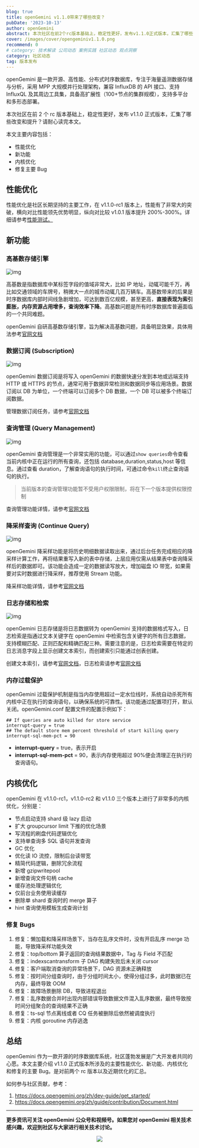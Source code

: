 ```yaml
---
blog: true
title: openGemini v1.1.0带来了哪些改变？
pubDate: '2023-10-13'
author: openGemini
abstract: 本次社区在前2个rc版本基础上，稳定性更好，发布v1.1.0正式版本，汇集了哪些改变和提升？一看便知
cover: /images/cover/opengeminiv1.1.0.png
recommend: 0
# category: 技术解读 公司动态 案例实践 社区动态 观点洞察
category: 社区动态
tag: 版本发布
---
```


openGemini 是一款开源、高性能、分布式时序数据库，专注于海量遥测数据存储与分析，采用 MPP 大规模并行处理架构，兼容 InfluxDB 的 API 接口、支持 InfluxQL 及其周边工具集，具备高扩展性（100+节点的集群规模），支持多平台和多形态部署。

本次社区在前 2 个 rc 版本基础上，稳定性更好，发布 v1.1.0 正式版本，汇集了哪些改变和提升？请耐心读完本文。

本文主要内容包括：

-   性能优化
-   新功能
-   内核优化
-   修复主要 Bug

## 性能优化

性能优化是社区长期坚持的主要工作，在 v1.1.0-rc1 版本上，性能有了非常大的突破，横向对比性能领先优势明显，纵向对比较 v1.0.1 版本提升 200%-300%。详细请参考[性能测试。](https://docs.opengemini.org/zh/guide/introduction/performance.html)

## 新功能

### 高基数存储引擎

![img](/images/docs_img/c11a1a0e66340cae260c0d4ad5c0768d.jpg)

高基数是指数据库中某标签字段的值域非常大，比如 IP 地址，动辄可能千万，再比如交通领域的车牌号，稍微大一点的城市动辄几百万辆车。高基数带来的后果是时序数据库内部时间线急剧增加，可达到数百亿规模，甚至更高，**直接表现为索引膨胀，内存资源占用增多，查询效率下降**。高基数问题是所有时序数据库普遍面临的一个共同难题。

openGemini 自研高基数存储引擎，旨为解决高基数问题，具备明显效果，具体用法参考[官网文档](https://docs.opengemini.org/zh/guide/features/high_series_cardinality.html)

### 数据订阅 (Subscription)

![img](/images/docs_img/abc7f132c1b8f8392893b8b1d6b71aa0.jpg)

openGemini 数据订阅是将写入 openGemini 的数据快速分发到本地或远端支持 HTTP 或 HTTPS 的节点，通常可用于数据异常检测和数据同步等应用场景。数据订阅以 DB 为单位，一个终端可以订阅多个 DB 数据，一个 DB 可以被多个终端订阅数据。

管理数据订阅任务，请参考[官网文档](https://docs.opengemini.org/zh/guide/features/subscription.html)

### 查询管理 (Query Management)

![img](/images/docs_img/caac65527937e89e236ffd153df484b1.jpg)

openGemini 查询管理是一个非常实用的功能，可以通过`show queries`命令查看当前内核中正在运行的所有查询，还包括 database,duration,status,host 等信息。通过查看 duration，了解查询语句的执行时间，可通过命令`kill`终止查询语句的执行。

> 当前版本的查询管理功能暂不受用户权限限制，将在下一个版本提供权限控制

查询管理功能详情，请参考[官网文档](https://docs.opengemini.org/zh/guide/features/query_manage.html)

### 降采样查询 (Continue Query)

![img](/images/docs_img/4802baa4b643c5cef441c1e58426ab96.jpg)

openGemini 降采样功能是将历史明细数据读取出来，通过后台任务完成相应的降采样计算工作，再将结果重写入新的表中存储，上层应用仅需从结果表中查询降采样后的数据即可。该功能会造成一定的数据读写放大，增加磁盘 IO 带宽，如果需要对实时数据进行降采样，推荐使用 Stream 功能。

降采样功能详情，请参考[官网文档](https://docs.opengemini.org/zh/guide/features/continue_query.html)

### 日志存储和检索

![img](/images/docs_img/3ea3db3b4c0d8db0f88a9035880c9dfc.jpg)

openGemini 日志存储是将日志数据转为 openGemini 支持的数据格式写入，日志检索是指通过文本关键字在 openGemini 中检索包含关键字的所有日志数据，支持模糊匹配、正则匹配和精确匹配三种。需要注意的是，日志检索需要在特定的日志消息字段上显示创建文本索引，而创建索引只能通过创表创建。

创建文本索引，请参考[官网文档](https://docs.opengemini.org/zh/guide/schema/measurement.html#create-measurement-创建表)，日志检索请参考[官网文档](https://docs.opengemini.org/zh/guide/features/logs.html)

### 内存过载保护

openGemini 过载保护机制是指当内存使用超过一定水位线时，系统自动杀死所有内核中正在执行的查询语句，以确保系统的可靠性。该功能通过配置项打开，默认关闭。openGemini.conf 配置文件的配置示例如下：

```
## If queries are auto killed for store service
interrupt-query = true
## The default store mem percent threshold of start killing query
interrupt-sql-mem-pct = 90
```

-   **interrupt-query** = true，表示开启
-   **interrupt-sql-mem-pct** = 90，表示内存使用超过 90%便会清理正在执行的查询语句。

## 内核优化

openGemini 在 v1.1.0-rc1，v1.1.0-rc2 和 v1.1.0 三个版本上进行了非常多的内核优化，分别是：

-   节点启动支持 shard 级 lazy 启动
-   扩大 groupcursor limit 下推的优化场景
-   写流程的刷盘代码逻辑优化
-   支持单查询多 SQL 语句并发查询
-   GC 优化
-   优化读 IO 流控，限制后台读带宽
-   精简代码逻辑，删除冗余流程
-   新增 gzipwritepool
-   新增查询文件句柄 cache
-   缓存池处理逻辑优化
-   仅前台业务使用读缓存
-   删除单 shard 查询时的 merge 算子
-   hint 查询使用模板生成查询计划

### 修复 Bugs

1. 修复：懒加载和降采样场景下，当存在乱序文件时，没有开启乱序 merge 功能，导致降采样功能失效
2. 修复：top/bottom 算子返回的查询结果数据中，Tag 与 Field 不匹配
3. 修复：indexscantransform 子 DAG 构建失败后未关闭 cursor
4. 修复：客户端取消查询的异常场景下，DAG 资源未正确释放
5. 修复：按时间分组查询时，由于分组时间太小，使得分组过多，此时数据已在内存，最终导致 OOM
6. 修复：故障场景删除 DB，导致进程退出
7. 修复：乱序数据合并时出现内部错误导致数据文件混入乱序数据，最终导致按时间分组聚合的查询结果不正确
8. 修复：ts-sql 节点离线或者 CQ 任务被删除后依然被调度执行
9. 修复：内核 goroutine 内存逃逸

## 总结

openGemini 作为一款开源的时序数据库系统，社区蓬勃发展是广大开发者共同的心愿。本文主要介绍 v1.1.0 正式版本所涉及的主要性能优化、新功能、内核优化和修复的主要 Bug。是对前两个 rc 版本以及近期优化的汇总。

如何参与社区贡献，参考：

1. https://docs.opengemini.org/zh/dev-guide/get_started/
2. https://docs.opengemini.org/zh/guide/contribution/Document.html

---

**更多资讯可关注 openGemini 公众号和视频号。如果您对 openGemini 相关技术感兴趣，欢迎到社区与大家进行相关技术讨论。**

<div align=center>
<img src="/images/qrcode.jpg" >
</div>
